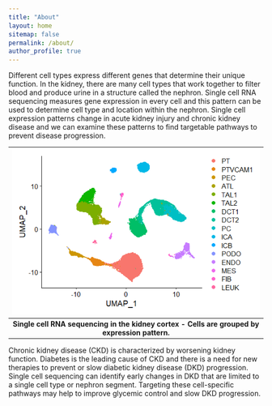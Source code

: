 ```yaml
---
title: "About"
layout: home
sitemap: false
permalink: /about/
author_profile: true
---
```


Different cell types express different genes that determine their unique function. In the kidney, there are many cell types that work together to filter blood and produce urine in a structure called the nephron. Single cell RNA sequencing measures gene expression in every cell and this pattern can be used to determine cell type and location within the nephron. Single cell expression patterns change in acute kidney injury and chronic kidney disease and we can examine these patterns to find targetable pathways to prevent disease progression.   

| ![umap.png](/assets/images/umap.png) |
|:--:|
| <b>Single cell RNA sequencing in the kidney cortex - Cells are grouped by expression pattern. </b>|

Chronic kidney disease (CKD) is characterized by worsening kidney function. Diabetes is the leading cause of CKD and there is a need for new therapies to prevent or slow diabetic kidney disease (DKD) progression. Single cell sequencing can identify early changes in DKD that are limited to a single cell type or nephron segment. Targeting these cell-specific pathways may help to improve glycemic control and slow DKD progression.     
